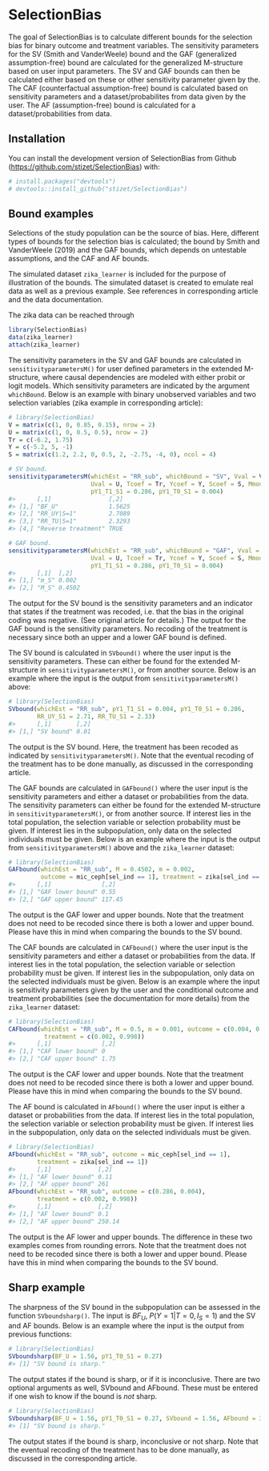 
<!-- README.md is generated from README.Rmd. Please edit that file -->

# SelectionBias

<!-- badges: start -->
<!-- badges: end -->

The goal of SelectionBias is to calculate different bounds for the
selection bias for binary outcome and treatment variables. The
sensitivity parameters for the SV (Smith and VanderWeele) bound and the
GAF (generalized assumption-free) bound are calculated for the
generalized M-structure based on user input parameters. The SV and GAF
bounds can then be calculated either based on these or other sensitivity
parameter given by the. The CAF (counterfactual assumption-free) bound
is calculated based on sensitivity parameters and a dataset/probabilites
from data given by the user. The AF (assumption-free) bound is
calculated for a dataset/probabilities from data.

## Installation

You can install the development version of SelectionBias from Github
(<https://github.com/stizet/SelectionBias>) with:

``` r
# install.packages("devtools") 
# devtools::install_github("stizet/SelectionBias")
```

## Bound examples

Selections of the study population can be the source of bias. Here,
different types of bounds for the selection bias is calculated; the
bound by Smith and VanderWeele (2019) and the GAF bounds, which depends
on untestable assumptions, and the CAF and AF bounds.

The simulated dataset `zika_learner` is included for the purpose of
illustration of the bounds. The simulated dataset is created to emulate
real data as well as a previous example. See references in corresponding
article and the data documentation.

The zika data can be reached through

``` r
library(SelectionBias)
data(zika_learner)
attach(zika_learner)
```

The sensitivity parameters in the SV and GAF bounds are calculated in
`sensitivityparametersM()` for user defined parameters in the extended
M-structure, where causal dependencies are modeled with either probit or
logit models. Which sensitivity parameters are indicated by the argument
`whichBound`. Below is an example with binary unobserved variables and
two selection variables (zika example in corresponding article):

``` r
# library(SelectionBias)
V = matrix(c(1, 0, 0.85, 0.15), nrow = 2)
U = matrix(c(1, 0, 0.5, 0.5), nrow = 2)
Tr = c(-6.2, 1.75)
Y = c(-5.2, 5, -1)
S = matrix(c(1.2, 2.2, 0, 0.5, 2, -2.75, -4, 0), ncol = 4)

# SV bound.
sensitivityparametersM(whichEst = "RR_sub", whichBound = "SV", Vval = V,
                       Uval = U, Tcoef = Tr, Ycoef = Y, Scoef = S, Mmodel = "L",
                       pY1_T1_S1 = 0.286, pY1_T0_S1 = 0.004)
#>      [,1]                [,2]  
#> [1,] "BF_U"              1.5625
#> [2,] "RR_UY|S=1"         2.7089
#> [3,] "RR_TU|S=1"         2.3293
#> [4,] "Reverse treatment" TRUE

# GAF bound.
sensitivityparametersM(whichEst = "RR_sub", whichBound = "GAF", Vval = V,
                       Uval = U, Tcoef = Tr, Ycoef = Y, Scoef = S, Mmodel = "L",
                       pY1_T1_S1 = 0.286, pY1_T0_S1 = 0.004)
#>      [,1]  [,2]  
#> [1,] "m_S" 0.002 
#> [2,] "M_S" 0.4502
```

The output for the SV bound is the sensitivity parameters and an
indicator that states if the treatment was recoded, i.e. that the bias
in the original coding was negative. (See original article for details.)
The output for the GAF bound is the sensitivity parameters. No recoding
of the treatment is necessary since both an upper and a lower GAF bound
is defined.

The SV bound is calculated in `SVbound()` where the user input is the
sensitivity parameters. These can either be found for the extended
M-structure in `sensitivityparametersM()`, or from another source. Below
is an example where the input is the output from
`sensitivityparametersM()` above:

``` r
# library(SelectionBias)
SVbound(whichEst = "RR_sub", pY1_T1_S1 = 0.004, pY1_T0_S1 = 0.286,
        RR_UY_S1 = 2.71, RR_TU_S1 = 2.33)
#>      [,1]       [,2]
#> [1,] "SV bound" 0.01
```

The output is the SV bound. Here, the treatment has been recoded as
indicated by `sensitivityparametersM()`. Note that the eventual recoding
of the treatment has to be done manually, as discussed in the
corresponding article.

The GAF bounds are calculated in `GAFbound()` where the user input is
the sensitivity parameters and either a dataset or probabilities from
the data. The sensitivity parameters can either be found for the
extended M-structure in `sensitivityparametersM()`, or from another
source. If interest lies in the total population, the selection variable
or selection probability must be given. If interest lies in the
subpopulation, only data on the selected individuals must be given.
Below is an example where the input is the output from
`sensitivityparametersM()` above and the `zika_learner` dataset:

``` r
# library(SelectionBias)
GAFbound(whichEst = "RR_sub", M = 0.4502, m = 0.002, 
         outcome = mic_ceph[sel_ind == 1], treatment = zika[sel_ind == 1])
#>      [,1]              [,2]  
#> [1,] "GAF lower bound" 0.55  
#> [2,] "GAF upper bound" 117.45
```

The output is the GAF lower and upper bounds. Note that the treatment
does not need to be recoded since there is both a lower and upper bound.
Please have this in mind when comparing the bounds to the SV bound.

The CAF bounds are calculated in `CAFbound()` where the user input is
the sensitivity parameters and either a dataset or probabilities from
the data. If interest lies in the total population, the selection
variable or selection probability must be given. If interest lies in the
subpopulation, only data on the selected individuals must be given.
Below is an example where the input is sensitivity parameters given by
the user and the conditional outcome and treatment probabilities (see
the documentation for more details) from the `zika_learner` dataset:

``` r
# library(SelectionBias)
CAFbound(whichEst = "RR_sub", M = 0.5, m = 0.001, outcome = c(0.004, 0.286),
          treatment = c(0.002, 0.998))
#>      [,1]              [,2]
#> [1,] "CAF lower bound" 0   
#> [2,] "CAF upper bound" 1.75
```

The output is the CAF lower and upper bounds. Note that the treatment
does not need to be recoded since there is both a lower and upper bound.
Please have this in mind when comparing the bounds to the SV bound.

The AF bound is calculated in `AFbound()` where the user input is either
a dataset or probabilities from the data. If interest lies in the total
population, the selection variable or selection probability must be
given. If interest lies in the subpopulation, only data on the selected
individuals must be given.

``` r
# library(SelectionBias)
AFbound(whichEst = "RR_sub", outcome = mic_ceph[sel_ind == 1],
        treatment = zika[sel_ind == 1])
#>      [,1]             [,2]
#> [1,] "AF lower bound" 0.11
#> [2,] "AF upper bound" 261
AFbound(whichEst = "RR_sub", outcome = c(0.286, 0.004),
        treatment = c(0.002, 0.998))
#>      [,1]             [,2]  
#> [1,] "AF lower bound" 0.1   
#> [2,] "AF upper bound" 250.14
```

The output is the AF lower and upper bounds. The difference in these two
examples comes from rounding errors. Note that the treatment does not
need to be recoded since there is both a lower and upper bound. Please
have this in mind when comparing the bounds to the SV bound.

## Sharp example

The sharpness of the SV bound in the subpopulation can be assessed in
the function `SVboundsharp()`. The input is $BF_U$, $P(Y=1|T=0,I_S=1)$
and the SV and AF bounds. Below is an example where the input is the
output from previous functions:

``` r
# library(SelectionBias)
SVboundsharp(BF_U = 1.56, pY1_T0_S1 = 0.27)
#> [1] "SV bound is sharp."
```

The output states if the bound is sharp, or if it is inconclusive. There
are two optional arguments as well, SVbound and AFbound. These must be
entered if one wish to know if the bound is *not* sharp.

``` r
# library(SelectionBias)
SVboundsharp(BF_U = 1.56, pY1_T0_S1 = 0.27, SVbound = 1.56, AFbound = 3.5)
#> [1] "SV bound is sharp."
```

The output states if the bound is sharp, inconclusive or not sharp. Note
that the eventual recoding of the treatment has to be done manually, as
discussed in the corresponding article.
